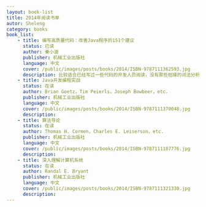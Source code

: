 ```yaml
---
layout: book-list
title: 2014年阅读书单
autor: Sheleng
category: books
book_list: 
    - title: 编写高质量代码：改善Java程序的151个建议
      status: 已读
      author: 秦小波
      publisher: 机械工业出版社
      language: 中文
      cover: /public/images/posts/books/2014/ISBN-9787111362593.jpg
      description: 比较适合已经写过一些代码的开发人员阅读，没有那些枯燥的词法分析，而是根据各种实际情况给出了合理的建议。
    - title: Java并发编程实战
      status: 在读
      author: Brian Goetz，Tim Peierls，Joseph Bowbeer，etc.
      publisher: 机械工业出版社
      language: 中文
      cover: /public/images/posts/books/2014/ISBN-9787111370048.jpg
      description: 
    - title: 算法导论
      status: 在读
      author: Thomas H. Cormen，Charles E. Leiserson，etc.
      publisher: 机械工业出版社
      language: 中文
      cover: /public/images/posts/books/2014/ISBN-9787111187776.jpg
      description:
    - title: 深入理解计算机系统
      status: 在读
      author: Randal E. Bryant
      publisher: 机械工业出版社
      language: 中文
      cover: /public/images/posts/books/2014/ISBN-9787111321330.jpg
      description:
---
```


